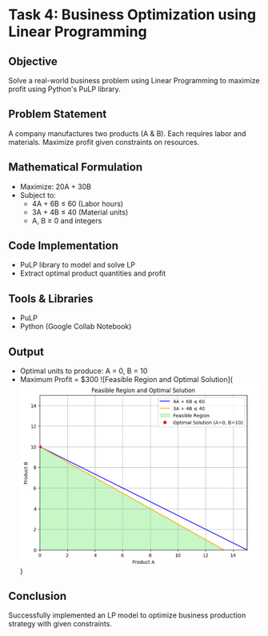 # Task 4: Business Optimization using Linear Programming

## Objective
Solve a real-world business problem using Linear Programming to maximize profit using Python's PuLP library.

## Problem Statement
A company manufactures two products (A & B). Each requires labor and materials. Maximize profit given constraints on resources.

## Mathematical Formulation
- Maximize: 20A + 30B
- Subject to:
  - 4A + 6B ≤ 60 (Labor hours)
  - 3A + 4B ≤ 40 (Material units)
  - A, B ≥ 0 and integers

## Code Implementation
- PuLP library to model and solve LP
- Extract optimal product quantities and profit

## Tools & Libraries
- PuLP
- Python (Google Collab Notebook)

## Output
- Optimal units to produce: A = 0, B = 10
- Maximum Profit = $300
![Feasible Region and Optimal Solution](![alt text](image.png))


## Conclusion
Successfully implemented an LP model to optimize business production strategy with given constraints.

